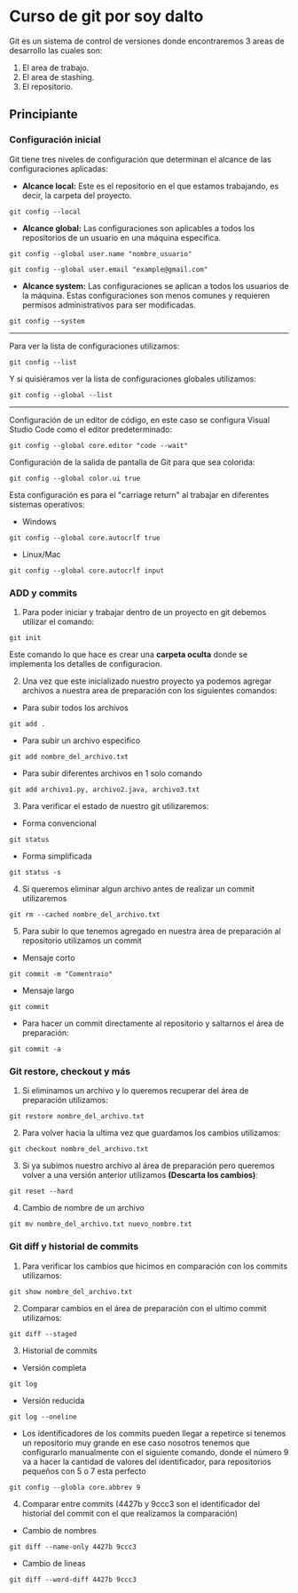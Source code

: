 # Curso de git por soy dalto

Git es un sistema de control de versiones donde encontraremos 3 areas de desarrollo las cuales son:
1) El area de trabajo.
2) El area de stashing.
3) El repositorio.

## Principiante

### Configuración inicial
Git tiene tres niveles de configuración que determinan el alcance de las configuraciones aplicadas:

- **Alcance local:** Este es el repositorio en el que estamos trabajando, es decir, la carpeta del proyecto.
```
git config --local 
```
- **Alcance global:** Las configuraciones son aplicables a todos los repositorios de un usuario en una máquina específica.
```
git config --global user.name "nombre_usuario"
```
```
git config --global user.email "example@gmail.com"
```
- **Alcance system:** Las configuraciones se aplican a todos los usuarios de la máquina. Estas configuraciones son menos comunes y requieren permisos administrativos para ser modificadas.
```
git config --system 
```
---
Para ver la lista de configuraciones utilizamos:
```
git config --list
```
Y si quisiéramos ver la lista de configuraciones globales utilizamos:
```
git config --global --list
```
---
Configuración de un editor de código, en este caso se configura Visual Studio Code como el editor predeterminado:

```
git config --global core.editor "code --wait"
```

Configuración de la salida de pantalla de Git para que sea colorida:
```
git config --global color.ui true
```
Esta configuración es para el "carriage return" al trabajar en diferentes sistemas operativos:
- Windows
```
git config --global core.autocrlf true
```
- Linux/Mac
```
git config --global core.autocrlf input
```

### ADD y commits
1) Para poder iniciar y trabajar dentro de un proyecto en git debemos utilizar el comando:
```
git init
```
Este comando lo que hace es crear una **carpeta oculta** donde se implementa los detalles de configuracion.

2) Una vez que este inicializado nuestro proyecto ya podemos agregar archivos a nuestra area de preparación con los siguientes comandos:
- Para subir todos los archivos
```
git add .
```
- Para subir un archivo especifico
```
git add nombre_del_archivo.txt
```
- Para subir diferentes archivos en 1 solo comando
```
git add archivo1.py, archivo2.java, archivo3.txt
```

3) Para verificar el estado de nuestro git utilizaremos:
- Forma convencional
```
git status
```
- Forma simplificada
```
git status -s
```


4) Si queremos eliminar algun archivo antes de realizar un commit utilizaremos
```
git rm --cached nombre_del_archivo.txt
```

5) Para subir lo que tenemos agregado en nuestra área de preparación al repositorio utilizamos un commit
- Mensaje corto
```
git commit -m "Comentraio"
```
- Mensaje largo
```
git commit
```
- Para hacer un commit directamente al repositorio y saltarnos el área de preparación:
```
git commit -a
```

### Git restore, checkout y más
1) Si eliminamos un archivo y lo queremos recuperar del área de preparación utilizamos:
```
git restore nombre_del_archivo.txt
```
2) Para volver hacia la ultima vez que guardamos los cambios utilizamos:
```
git checkout nombre_del_archivo.txt
```
3) Si ya subimos nuestro archivo al área de preparación pero queremos volver a una versión anterior utilizamos **(Descarta los cambios)**:
```
git reset --hard
```
4) Cambio de nombre de un archivo
```
git mv nombre_del_archivo.txt nuevo_nombre.txt
```

### Git diff y historial de commits
1) Para verificar los cambios que hicimos en comparación con los commits utilizamos:
```
git show nombre_del_archivo.txt
```
2) Comparar cambios en el área de preparación con el ultimo commit utilizamos:
```
git diff --staged
```
3) Historial de commits
- Versión completa
```
git log
```
- Versión reducida
```
git log --oneline
```
- Los identificadores de los commits pueden llegar a repetirce si tenemos un repositorio muy grande en ese caso nosotros tenemos que configurarlo manualmente con el siguiente comando, donde el número 9 va a hacer la cantidad de valores del identificador, para repositorios pequeños con 5 o 7 esta perfecto
```
git config --globla core.abbrev 9
```
4) Comparar entre commits
(4427b y 9ccc3 son el identificador del historial del commit con el que realizamos la comparación)
- Cambio de nombres
```
git diff --name-only 4427b 9ccc3
```
- Cambio de lineas
```
git diff --word-diff 4427b 9ccc3
```